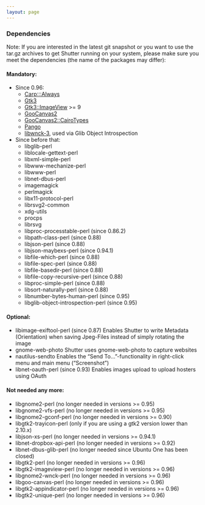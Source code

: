 ```yaml
---
layout: page
---
```

### Dependencies

Note: If you are interested in the latest git snapshot or you want to use the tar.gz archives to get Shutter running on your system, please make sure you meet the dependencies (the name of the packages may differ):

#### Mandatory:

  * Since 0.96:
    * [Carp:::Always](https://metacpan.org/pod/Carp::Always)
    * [Gtk3](https://metacpan.org/pod/Gtk3)
    * [Gtk3::ImageView](https://metacpan.org/pod/Gtk3::ImageView) >= 9
    * [GooCanvas2](https://metacpan.org/pod/GooCanvas2)
    * [GooCanvas2::CairoTypes](https://metacpan.org/pod/GooCanvas2::CairoTypes)
    * [Pango](https://metacpan.org/pod/Pango)
    * [libwnck-3](https://gitlab.gnome.org/GNOME/libwnck), used via Glib Object Introspection
  * Since before that:
    * libglib-perl
    * liblocale-gettext-perl
    * libxml-simple-perl
    * libwww-mechanize-perl
    * libwww-perl
    * libnet-dbus-perl
    * imagemagick
    * perlmagick
    * libx11-protocol-perl
    * librsvg2-common
    * xdg-utils
    * procps
    * librsvg
    * libproc-processtable-perl (since 0.86.2)
    * libpath-class-perl (since 0.88)
    * libjson-perl (since 0.88)
    * libjson-maybexs-perl (since 0.94.1)
    * libfile-which-perl (since 0.88)
    * libfile-spec-perl (since 0.88)
    * libfile-basedir-perl (since 0.88)
    * libfile-copy-recursive-perl (since 0.88)
    * libproc-simple-perl (since 0.88)
    * libsort-naturally-perl (since 0.88)
    * libnumber-bytes-human-perl (since 0.95)
    * libglib-object-introspection-perl (since 0.95)

#### Optional:

  * libimage-exiftool-perl (since 0.87)
  Enables Shutter to write Metadata (Orientation) when saving Jpeg-Files instead of simply rotating the image
  * gnome-web-photo
  Shutter uses gnome-web-photo to capture websites
  * nautilus-sendto
  Enables the “Send To…”-functionality in right-click menu and main menu (“Screenshot”)
  * libnet-oauth-perl (since 0.93)
  Enables images upload to upload hosters using OAuth

#### Not needed any more:

  * libgnome2-perl (no longer needed in versions >= 0.95)
  * libgnome2-vfs-perl (no longer needed in versions >= 0.95)
  * libgnome2-gconf-perl (no longer needed in versions >= 0.90)
  * libgtk2-trayicon-perl (only if you are using a gtk2 version lower than 2.10.x)
  * libjson-xs-perl (no longer needed in versions >= 0.94.1)
  * libnet-dropbox-api-perl (no longer needed in versions >= 0.92)
  * libnet-dbus-glib-perl (no longer needed since Ubuntu One has been closed)
  * libgtk2-perl (no longer needed in versions >= 0.96)
  * libgtk2-imageview-perl (no longer needed in versions >= 0.96)
  * libgnome2-wnck-perl (no longer needed in versions >= 0.96)
  * libgoo-canvas-perl (no longer needed in versions >= 0.96)
  * libgtk2-appindicator-perl (no longer needed in versions >= 0.96)
  * libgtk2-unique-perl (no longer needed in versions >= 0.96)
